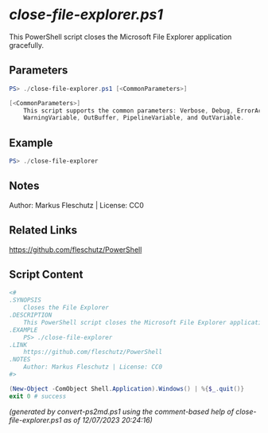 *close-file-explorer.ps1*
================

This PowerShell script closes the Microsoft File Explorer application gracefully.

Parameters
----------
```powershell
PS> ./close-file-explorer.ps1 [<CommonParameters>]

[<CommonParameters>]
    This script supports the common parameters: Verbose, Debug, ErrorAction, ErrorVariable, WarningAction, 
    WarningVariable, OutBuffer, PipelineVariable, and OutVariable.
```

Example
-------
```powershell
PS> ./close-file-explorer

```

Notes
-----
Author: Markus Fleschutz | License: CC0

Related Links
-------------
https://github.com/fleschutz/PowerShell

Script Content
--------------
```powershell
<#
.SYNOPSIS
	Closes the File Explorer 
.DESCRIPTION
	This PowerShell script closes the Microsoft File Explorer application gracefully.
.EXAMPLE
	PS> ./close-file-explorer
.LINK
	https://github.com/fleschutz/PowerShell
.NOTES
	Author: Markus Fleschutz | License: CC0
#>

(New-Object -ComObject Shell.Application).Windows() | %{$_.quit()}
exit 0 # success
```

*(generated by convert-ps2md.ps1 using the comment-based help of close-file-explorer.ps1 as of 12/07/2023 20:24:16)*
